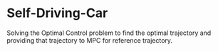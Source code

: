 # Self-Driving-Car
Solving the Optimal Control problem to find the optimal trajectory and providing that trajectory to MPC for reference trajectory.

